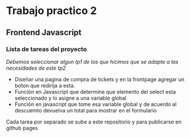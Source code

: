 # Trabajo practico 2
## Frontend Javascript

### Lista de tareas del proyecto

*Debemos seleccionar algun tp1 de los que hicimos que se adapte a las necesidades de este tp2*

- Diseñar una pagina de compra de tickets y en la frontpage agregar un boton que redirija a esta.
- Función en Javascript que determine que elemento del select esta seleccionado y lo asigne a una variable global
- Función en javascript que tome esa variable global y de acuerdo al descuemto devuelva un total para mostrar en el formulario

Cada tarea por separado se sube a este repositorio y para publicarse en github pages
